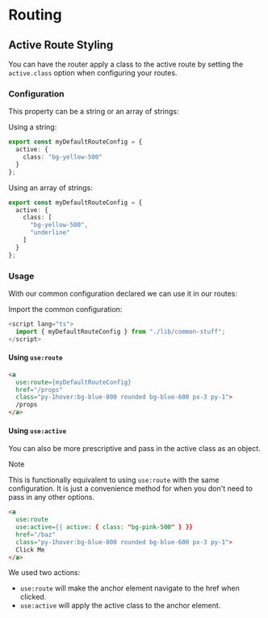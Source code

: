 # Routing

## Active Route Styling

You can have the router apply a class to the active route by setting the `active.class` option
when configuring your routes.

### Configuration

This property can be a string or an array of strings:

Using a string:

```ts
export const myDefaultRouteConfig = {
  active: {
    class: "bg-yellow-500"
  }
};
```

Using an array of strings:

```ts
export const myDefaultRouteConfig = {
  active: {
    class: [
      "bg-yellow-500",
      "underline"
    ]
  }
};
```

### Usage

With our common configuration declared we can use it in our routes:

Import the common configuration:

```ts
<script lang="ts">
  import { myDefaultRouteConfig } from "./lib/common-stuff";
</script>
```

#### Using `use:route`

```html
<a
  use:route={myDefaultRouteConfig}
  href="/props"
  class="py-1hover:bg-blue-800 rounded bg-blue-600 px-3 py-1">
  /props
</a>
```

#### Using `use:active`

You can also be more prescriptive and pass in the active class as an object.

> [!NOTE]
> This is functionally equivalent to using `use:route` with the same configuration.
> It is just a convenience method for when you don't need to pass in any other options.

```html
<a
  use:route
  use:active={{ active: { class: "bg-pink-500" } }}
  href="/baz"
  class="py-1hover:bg-blue-800 rounded bg-blue-600 px-3 py-1">
  Click Me
</a>
```

We used two actions:

- `use:route` will make the anchor element navigate to the href when clicked.
- `use:active` will apply the active class to the anchor element.
